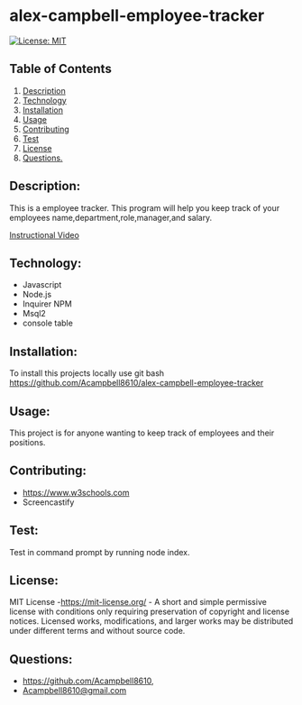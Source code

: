 # alex-campbell-employee-tracker


[![License: MIT](https://img.shields.io/badge/License-MIT-success.svg)](https://mit-license.org/)

## Table of Contents
1. [Description](#Description)
2. [Technology](#Technology)
3. [Installation](#Installation)
4. [Usage](#Usage)
5. [Contributing](#Contributing)
6. [Test](#Test)
7. [License](#License)
8. [ Questions. ](#Questions)


## Description:

This is a employee tracker.  This program will help you keep track of your employees name,department,role,manager,and salary.

[Instructional Video](./Untitled_%20Mar%2012%2C%202022%208_58%20PM.webm)

## Technology:
* Javascript
* Node.js
* Inquirer NPM
* Msql2
* console table

## Installation:

To install this projects locally use git bash https://github.com/Acampbell8610/alex-campbell-employee-tracker

## Usage:

This project is for anyone wanting to keep track of employees and their positions.

## Contributing: 

- https://www.w3schools.com
- Screencastify

## Test:

Test in command prompt by running node index.

## License:

MIT License -https://mit-license.org/ - A short and simple permissive license with conditions only requiring preservation of copyright and license notices. Licensed works, modifications, and larger works may be distributed under different terms and without source code.


## Questions:

* https://github.com/Acampbell8610, 
* Acampbell8610@gmail.com